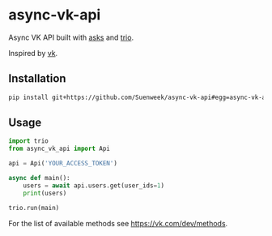 # async-vk-api

Async VK API built with [asks](https://github.com/theelous3/asks)
and [trio](https://github.com/python-trio/trio).

Inspired by [vk](https://github.com/voronind/vk).


## Installation

```bash
pip install git+https://github.com/Suenweek/async-vk-api#egg=async-vk-api
```


## Usage

```python
import trio
from async_vk_api import Api

api = Api('YOUR_ACCESS_TOKEN')

async def main():
    users = await api.users.get(user_ids=1)
    print(users)

trio.run(main)
```

For the list of available methods see https://vk.com/dev/methods.
